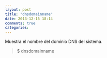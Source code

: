 ```yaml
---
layout: post
title: "dnsdomainname"
date: 2013-12-15 18:14
comments: true
categories: 
---
```

Muestra el nombre del dominio DNS del sistema.

>$ dnsdomainname

